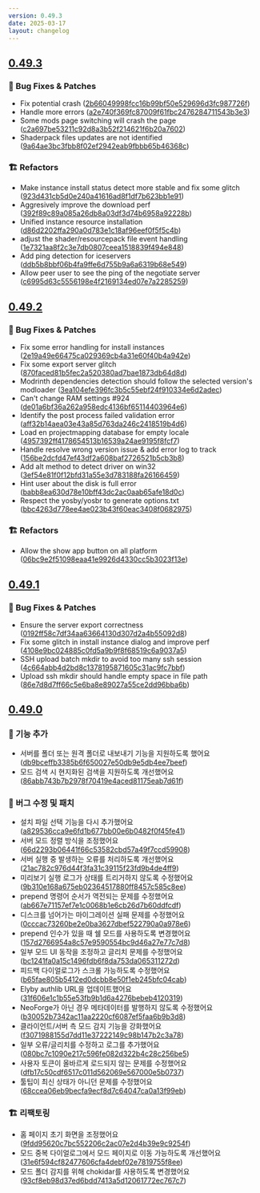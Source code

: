 ```yaml
---
version: 0.49.3
date: 2025-03-17
layout: changelog
---
```

## [0.49.3](#0.49.3)
### 🐛 Bug Fixes & Patches

- Fix potential crash ([2b66049998fcc16b99bf50e529696d3fc987726f](https://github.com/Voxelum/x-minecraft-launcher/commit/2b66049998fcc16b99bf50e529696d3fc987726f))
- Handle more errors ([a2e740f369fc87009f61fbc2476284711543b3e3](https://github.com/Voxelum/x-minecraft-launcher/commit/a2e740f369fc87009f61fbc2476284711543b3e3))
- Some mods page switching will crash the page ([c2a697be53211c92d8a3b52f214621f6b20a7602](https://github.com/Voxelum/x-minecraft-launcher/commit/c2a697be53211c92d8a3b52f214621f6b20a7602))
- Shaderpack files updates are not identified ([9a64ae3bc3fbb8f02ef2942eab9fbbb65b46368c](https://github.com/Voxelum/x-minecraft-launcher/commit/9a64ae3bc3fbb8f02ef2942eab9fbbb65b46368c))
### 🏗️ Refactors

- Make instance install status detect more stable and fix some glitch ([923d431cb5d0e240a41616ad8f1df7b623bb1e91](https://github.com/Voxelum/x-minecraft-launcher/commit/923d431cb5d0e240a41616ad8f1df7b623bb1e91))
- Aggresively improve the download perf ([392f89c89a085a26db8a03df3d74b6958a92228b](https://github.com/Voxelum/x-minecraft-launcher/commit/392f89c89a085a26db8a03df3d74b6958a92228b))
- Unified instance resource installation ([d86d2202ffa290a0d783e1c18af96eef0f5f5c4b](https://github.com/Voxelum/x-minecraft-launcher/commit/d86d2202ffa290a0d783e1c18af96eef0f5f5c4b))
- adjust the shader/resourcepack file event handling ([1e7321aa8f2c3e7db0807ceea1518839f494e848](https://github.com/Voxelum/x-minecraft-launcher/commit/1e7321aa8f2c3e7db0807ceea1518839f494e848))
- Add ping detection for iceservers ([ddb5b8bbf06b4fa9ffe6d755b9a6a6319b68e549](https://github.com/Voxelum/x-minecraft-launcher/commit/ddb5b8bbf06b4fa9ffe6d755b9a6a6319b68e549))
- Allow peer user to see the ping of the negotiate server ([c6995d63c5556198e4f2169134ed07e7a2285259](https://github.com/Voxelum/x-minecraft-launcher/commit/c6995d63c5556198e4f2169134ed07e7a2285259))


## [0.49.2](#0.49.2)
### 🐛 Bug Fixes & Patches

- Fix some error handling for install instances ([2e19a49e66475ca029369cb4a31e60f40b4a942e](https://github.com/Voxelum/x-minecraft-launcher/commit/2e19a49e66475ca029369cb4a31e60f40b4a942e))
- Fix some export server glitch ([870faced81b5fec2a520380ad7bae1873db64d8d](https://github.com/Voxelum/x-minecraft-launcher/commit/870faced81b5fec2a520380ad7bae1873db64d8d))
- Modrinth dependencies detection should follow the selected version's modloader ([3ea104efe396fc3b5c55ebf24f910334e6d2adec](https://github.com/Voxelum/x-minecraft-launcher/commit/3ea104efe396fc3b5c55ebf24f910334e6d2adec))
- Can't change RAM settings #924 ([de01a6bf36a262a958edc4136bf65114403964e6](https://github.com/Voxelum/x-minecraft-launcher/commit/de01a6bf36a262a958edc4136bf65114403964e6))
- Identify the post process failed validation error ([aff32b14aea03e43a85d763da246c2418519b4d6](https://github.com/Voxelum/x-minecraft-launcher/commit/aff32b14aea03e43a85d763da246c2418519b4d6))
- Load en projectmapping database for empty locale ([4957392ff4178654513b16539a24ae9195f8fcf7](https://github.com/Voxelum/x-minecraft-launcher/commit/4957392ff4178654513b16539a24ae9195f8fcf7))
- Handle resolve wrong version issue & add error log to track ([156be2dcfd47ef43df2a608baf2726521b5cb3b8](https://github.com/Voxelum/x-minecraft-launcher/commit/156be2dcfd47ef43df2a608baf2726521b5cb3b8))
- Add alt method to detect driver on win32 ([3ef54e81f0f12bfd31a55e3d783188fa26166459](https://github.com/Voxelum/x-minecraft-launcher/commit/3ef54e81f0f12bfd31a55e3d783188fa26166459))
- Hint user about the disk is full error ([babb8ea630d78e10bff43dc2ac0aab65afe18d0c](https://github.com/Voxelum/x-minecraft-launcher/commit/babb8ea630d78e10bff43dc2ac0aab65afe18d0c))
- Respect the yosby/yosbr to generate options.txt ([bbc4263d778ee4ae023b43f60eac3408f0682975](https://github.com/Voxelum/x-minecraft-launcher/commit/bbc4263d778ee4ae023b43f60eac3408f0682975))
### 🏗️ Refactors

- Allow the show app button on all platform ([06bc9e2f51098eaa41e9926d4330cc5b3023f13e](https://github.com/Voxelum/x-minecraft-launcher/commit/06bc9e2f51098eaa41e9926d4330cc5b3023f13e))


## [0.49.1](#0.49.1)
### 🐛 Bug Fixes & Patches

- Ensure the server export correctness ([0192ff58c7df34aa63664130d307d2a4b55092d8](https://github.com/Voxelum/x-minecraft-launcher/commit/0192ff58c7df34aa63664130d307d2a4b55092d8))
- Fix some glitch in install instance dialog and improve perf ([4108e9bc024885c0fd5a9b9f8f68519c6a9037a5](https://github.com/Voxelum/x-minecraft-launcher/commit/4108e9bc024885c0fd5a9b9f8f68519c6a9037a5))
- SSH upload batch mkdir to avoid too many ssh session ([4c664abb4d2bd8c1378195871605c31ac9fc7bbf](https://github.com/Voxelum/x-minecraft-launcher/commit/4c664abb4d2bd8c1378195871605c31ac9fc7bbf))
- Upload ssh mkdir should handle empty space in file path ([86e7d8d7ff66c5e6ba8e89027a55ce2dd96bba6b](https://github.com/Voxelum/x-minecraft-launcher/commit/86e7d8d7ff66c5e6ba8e89027a55ce2dd96bba6b))


## [0.49.0](#0.49.0)

### 🚀 기능 추가

- 서버를 폴더 또는 원격 폴더로 내보내기 기능을 지원하도록 했어요 ([db9bceffb3385b6f650027e50db9e5db4ee7beef](https://github.com/Voxelum/x-minecraft-launcher/commit/db9bceffb3385b6f650027e50db9e5db4ee7beef))
- 모드 검색 시 현지화된 검색을 지원하도록 개선했어요 ([86abb743b7b2978f70419e4aced81175eab7d61f](https://github.com/Voxelum/x-minecraft-launcher/commit/86abb743b7b2978f70419e4aced81175eab7d61f))

### 🐛 버그 수정 및 패치

- 설치 파일 선택 기능을 다시 추가했어요 ([a829536cca9e6fd1b677bb00e6b0482f0f45fe41](https://github.com/Voxelum/x-minecraft-launcher/commit/a829536cca9e6fd1b677bb00e6b0482f0f45fe41))
- 서버 모드 정렬 방식을 조정했어요 ([66d2293b06441f66c53582cbd57a49f7ccd59908](https://github.com/Voxelum/x-minecraft-launcher/commit/66d2293b06441f66c53582cbd57a49f7ccd59908))
- 서버 실행 중 발생하는 오류를 처리하도록 개선했어요 ([21ac782c976d44f3fa31c39115f23fd9b4de4ff9](https://github.com/Voxelum/x-minecraft-launcher/commit/21ac782c976d44f3fa31c39115f23fd9b4de4ff9))
- 미리보기 실행 로그가 상태를 트리거하지 않도록 수정했어요 ([9b310e168a675eb02364517880ff8457c585c8ee](https://github.com/Voxelum/x-minecraft-launcher/commit/9b310e168a675eb02364517880ff8457c585c8ee))
- prepend 명령어 순서가 역전되는 문제를 수정했어요 ([ab667e71157ef7e1c0068b1e6cb26d7b60ddfcdf](https://github.com/Voxelum/x-minecraft-launcher/commit/ab667e71157ef7e1c0068b1e6cb26d7b60ddfcdf))
- 디스크를 넘어가는 마이그레이션 실패 문제를 수정했어요 ([0cccac73260be2e0ba3627dbef522790a0a978e6](https://github.com/Voxelum/x-minecraft-launcher/commit/0cccac73260be2e0ba3627dbef522790a0a978e6))
- prepend 인수가 있을 때 쉘 모드를 사용하도록 변경했어요 ([157d2766954a8c57e9590554bc9d46a27e77c7d8](https://github.com/Voxelum/x-minecraft-launcher/commit/157d2766954a8c57e9590554bc9d46a27e77c7d8))
- 일부 모드 UI 동작을 조정하고 글리치 문제를 수정했어요 ([bc1241fa0a15c1496fdb6f8da753da065311272d](https://github.com/Voxelum/x-minecraft-launcher/commit/bc1241fa0a15c1496fdb6f8da753da065311272d))
- 피드백 다이얼로그가 스크롤 가능하도록 수정했어요 ([b65fae805b5412ed0dcbb8e50f1eb245bfc04cab](https://github.com/Voxelum/x-minecraft-launcher/commit/b65fae805b5412ed0dcbb8e50f1eb245bfc04cab))
- Elyby authlib URL을 업데이트했어요 ([31f606e1c1b55e53fb9b1d6a4276bebeb4120319](https://github.com/Voxelum/x-minecraft-launcher/commit/31f606e1c1b55e53fb9b1d6a4276bebeb4120319))
- NeoForge가 아닌 경우 메타데이터를 발행하지 않도록 수정했어요 ([b30052b7342ac11aa2220cf6087ef5faa6b9b3d8](https://github.com/Voxelum/x-minecraft-launcher/commit/b30052b7342ac11aa2220cf6087ef5faa6b9b3d8))
- 클라이언트/서버 측 모드 감지 기능을 강화했어요 ([f3071988155d7dd11e37222149c98b147b2c3a78](https://github.com/Voxelum/x-minecraft-launcher/commit/f3071988155d7dd11e37222149c98b147b2c3a78))
- 일부 오류/글리치를 수정하고 로그를 추가했어요 ([080bc7c1090e217c596fe082d322b4c28c256be5](https://github.com/Voxelum/x-minecraft-launcher/commit/080bc7c1090e217c596fe082d322b4c28c256be5))
- 사용자 토큰이 올바르게 로드되지 않는 문제를 수정했어요 ([dfb17c50cdf6517c011d562069e567000e5b0737](https://github.com/Voxelum/x-minecraft-launcher/commit/dfb17c50cdf6517c011d562069e567000e5b0737))
- 툴팁이 최신 상태가 아니던 문제를 수정했어요 ([68ccea06eb9becfa9ecf8d7c64047ca0a13f99eb](https://github.com/Voxelum/x-minecraft-launcher/commit/68ccea06eb9becfa9ecf8d7c64047ca0a13f99eb))

### 🏗️ 리팩토링

- 홈 페이지 초기 화면을 조정했어요 ([9fdd95620c7bc552206c2ac07e2d4b39e9c9254f](https://github.com/Voxelum/x-minecraft-launcher/commit/9fdd95620c7bc552206c2ac07e2d4b39e9c9254f))
- 모드 중복 다이얼로그에서 모드 페이지로 이동 가능하도록 개선했어요 ([31e6f594cf82477606cfa4debf02e7819755f8ee](https://github.com/Voxelum/x-minecraft-launcher/commit/31e6f594cf82477606cfa4debf02e7819755f8ee))
- 모드 폴더 감지를 위해 chokidar를 사용하도록 변경했어요 ([93cf8eb98d37ed6bdd7413a5d12061772ec767c7](https://github.com/Voxelum/x-minecraft-launcher/commit/93cf8eb98d37ed6bdd7413a5d12061772ec767c7))

